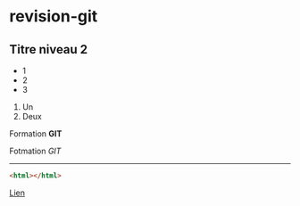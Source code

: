 # revision-git

## Titre niveau 2

+ 1
+ 2
+ 3

1. Un
2. Deux

Formation **GIT**

Fotmation *GIT*

---

```html
<html></html>
```

[Lien](http://google.fr)
